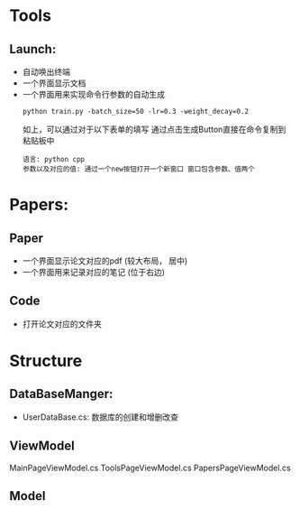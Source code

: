 # Tools
## Launch: 
- 自动唤出终端
- 一个界面显示文档
- 一个界面用来实现命令行参数的自动生成
  ```
  python train.py -batch_size=50 -lr=0.3 -weight_decay=0.2
  ```
  如上，可以通过对于以下表单的填写 通过点击生成Button直接在命令复制到粘贴板中
  ```
  语言: python cpp
  参数以及对应的值: 通过一个new按钮打开一个新窗口 窗口包含参数、值两个
  ```
# Papers:
## Paper
- 一个界面显示论文对应的pdf (较大布局， 居中)
- 一个界面用来记录对应的笔记 (位于右边)
## Code
- 打开论文对应的文件夹

<!-- # Plan
- 类似于things3的任务设计
  ![avatar](readme_img/1.png) -->

# Structure
## DataBaseManger:
- UserDataBase.cs: 数据库的创建和增删改查
  
## ViewModel
MainPageViewModel.cs
ToolsPageViewModel.cs
PapersPageViewModel.cs
## Model





  
